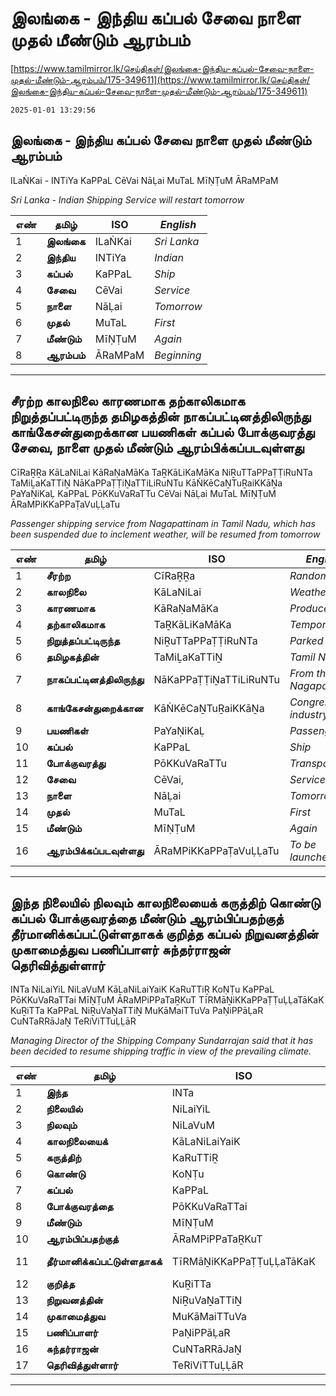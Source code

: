 # இலங்கை - இந்திய கப்பல் சேவை நாளை முதல் மீண்டும் ஆரம்பம்

[https://www.tamilmirror.lk/செய்திகள்/இலங்கை-இந்திய-கப்பல்-சேவை-நாளை-முதல்-மீண்டும்-ஆரம்பம்/175-349611](https://www.tamilmirror.lk/செய்திகள்/இலங்கை-இந்திய-கப்பல்-சேவை-நாளை-முதல்-மீண்டும்-ஆரம்பம்/175-349611)

`2025-01-01 13:29:56`

## இலங்கை - இந்திய கப்பல் சேவை நாளை முதல் மீண்டும் ஆரம்பம்

ILaṄKai - INTiYa KaPPaL CēVai NāḶai MuTaL MīṆṬuM ĀRaMPaM

*Sri Lanka - Indian Shipping Service will restart tomorrow*

எண்|**தமிழ்**|ISO|*English*
---|---|---|---
1|**இலங்கை**|ILaṄKai|*Sri Lanka*
2|**இந்திய**|INTiYa|*Indian*
3|**கப்பல்**|KaPPaL|*Ship*
4|**சேவை**|CēVai|*Service*
5|**நாளை**|NāḶai|*Tomorrow*
6|**முதல்**|MuTaL|*First*
7|**மீண்டும்**|MīṆṬuM|*Again*
8|**ஆரம்பம்**|ĀRaMPaM|*Beginning*

---

## சீரற்ற காலநிலை காரணமாக தற்காலிகமாக நிறுத்தப்பட்டிருந்த தமிழகத்தின் நாகப்பட்டினத்திலிருந்து காங்கேசன்துறைக்கான பயணிகள் கப்பல் போக்குவரத்து சேவை, நாளை முதல் மீண்டும் ஆரம்பிக்கப்படவுள்ளது

CīRaṞṞa KāLaNiLai KāRaṆaMāKa TaṞKāLiKaMāKa NiṞuTTaPPaṬṬiRuNTa TaMiḺaKaTTiṈ NāKaPPaṬṬiṈaTTiLiRuNTu KāṄKēCaṈTuṞaiKKāṈa PaYaṆiKaḶ KaPPaL PōKKuVaRaTTu CēVai NāḶai MuTaL MīṆṬuM ĀRaMPiKKaPPaṬaVuḶḶaTu

*Passenger shipping service from Nagapattinam in Tamil Nadu, which has been suspended due to inclement weather, will be resumed from tomorrow*

எண்|**தமிழ்**|ISO|*English*
---|---|---|---
1|**சீரற்ற**|CīRaṞṞa|*Random*
2|**காலநிலை**|KāLaNiLai|*Weather*
3|**காரணமாக**|KāRaṆaMāKa|*Produce*
4|**தற்காலிகமாக**|TaṞKāLiKaMāKa|*Temporarily*
5|**நிறுத்தப்பட்டிருந்த**|NiṞuTTaPPaṬṬiRuNTa|*Parked*
6|**தமிழகத்தின்**|TaMiḺaKaTTiṈ|*Tamil Nadu*
7|**நாகப்பட்டினத்திலிருந்து**|NāKaPPaṬṬiṈaTTiLiRuNTu|*From the Nagapattinam*
8|**காங்கேசன்துறைக்கான**|KāṄKēCaṈTuṞaiKKāṈa|*Congress industry*
9|**பயணிகள்**|PaYaṆiKaḶ|*Passenger*
10|**கப்பல்**|KaPPaL|*Ship*
11|**போக்குவரத்து**|PōKKuVaRaTTu|*Transport*
12|**சேவை**|CēVai,|*Service*
13|**நாளை**|NāḶai|*Tomorrow*
14|**முதல்**|MuTaL|*First*
15|**மீண்டும்**|MīṆṬuM|*Again*
16|**ஆரம்பிக்கப்படவுள்ளது**|ĀRaMPiKKaPPaṬaVuḶḶaTu|*To be launched*

---

## இந்த நிலையில் நிலவும் காலநிலையைக் கருத்திற் கொண்டு கப்பல் போக்குவரத்தை மீண்டும் ஆரம்பிப்பதற்குத் தீர்மானிக்கப்பட்டுள்ளதாகக் குறித்த கப்பல் நிறுவனத்தின் முகாமைத்துவ பணிப்பாளர் சுந்தர்ராஜன் தெரிவித்துள்ளார்

INTa NiLaiYiL NiLaVuM KāLaNiLaiYaiK KaRuTTiṞ KoṆṬu KaPPaL PōKKuVaRaTTai MīṆṬuM ĀRaMPiPPaTaṞKuT TīRMāṈiKKaPPaṬṬuḶḶaTāKaK KuṞiTTa KaPPaL NiṞuVaṈaTTiṈ MuKāMaiTTuVa PaṆiPPāḶaR CuNTaRRāJaṈ TeRiViTTuḶḶāR

*Managing Director of the Shipping Company Sundarrajan said that it has been decided to resume shipping traffic in view of the prevailing climate.*

எண்|**தமிழ்**|ISO|*English*
---|---|---|---
1|**இந்த**|INTa|*These*
2|**நிலையில்**|NiLaiYiL|*In place*
3|**நிலவும்**|NiLaVuM|*Prevail*
4|**காலநிலையைக்**|KāLaNiLaiYaiK|*Climate*
5|**கருத்திற்**|KaRuTTiṞ|*கருத்திற்*
6|**கொண்டு**|KoṆṬu|*With*
7|**கப்பல்**|KaPPaL|*Ship*
8|**போக்குவரத்தை**|PōKKuVaRaTTai|*Transit*
9|**மீண்டும்**|MīṆṬuM|*Again*
10|**ஆரம்பிப்பதற்குத்**|ĀRaMPiPPaTaṞKuT|*Begin*
11|**தீர்மானிக்கப்பட்டுள்ளதாகக்**|TīRMāṈiKKaPPaṬṬuḶḶaTāKaK|*Have been determined*
12|**குறித்த**|KuṞiTTa|*On*
13|**நிறுவனத்தின்**|NiṞuVaṈaTTiṈ|*Corporate*
14|**முகாமைத்துவ**|MuKāMaiTTuVa|*Management*
15|**பணிப்பாளர்**|PaṆiPPāḶaR|*Director*
16|**சுந்தர்ராஜன்**|CuNTaRRāJaṈ|*Sundarrajan*
17|**தெரிவித்துள்ளார்**|TeRiViTTuḶḶāR|*Stated*

---
